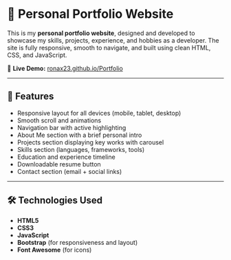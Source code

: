 # 💼 Personal Portfolio Website

This is my **personal portfolio website**, designed and developed to showcase my skills, projects, experience, and hobbies as a developer. The site is fully responsive, smooth to navigate, and built using clean HTML, CSS, and JavaScript.

🔗 **Live Demo:** [ronax23.github.io/Portfolio](https://ronax23.github.io/Portfolio/)

---

## 📌 Features

- Responsive layout for all devices (mobile, tablet, desktop)
- Smooth scroll and animations
- Navigation bar with active highlighting
- About Me section with a brief personal intro
- Projects section displaying key works with carousel
- Skills section (languages, frameworks, tools)
- Education and experience timeline
- Downloadable resume button
- Contact section (email + social links)

---

## 🛠️ Technologies Used

- **HTML5**
- **CSS3**
- **JavaScript**
- **Bootstrap** (for responsiveness and layout)
- **Font Awesome** (for icons)